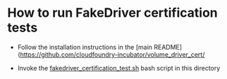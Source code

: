 # How to run FakeDriver certification tests
- Follow the installation instructions in the [main README](https://github.com/cloudfoundry-incubator/volume_driver_cert/

- Invoke the [fakedriver_certification_test.sh](./fakedriver_certification_test.sh) bash script in this directory

